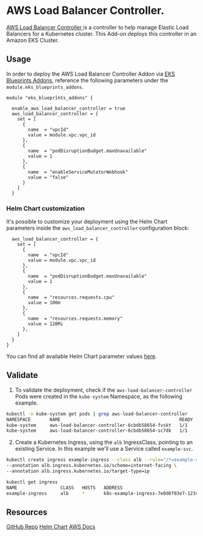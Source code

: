# AWS Load Balancer Controller.

[AWS Load Balancer Controller ](https://kubernetes-sigs.github.io/aws-load-balancer-controller/) is a controller to help manage Elastic Load Balancers for a Kubernetes cluster. This Add-on deploys this controller in an Amazon EKS Cluster.

## Usage

In order to deploy the AWS Load Balancer Controller Addon via [EKS Blueprints Addons](https://github.com/aws-ia/terraform-aws-eks-blueprints-addons), reference the following parameters under the `module.eks_blueprints_addons`.

```hcl
module "eks_blueprints_addons" {

  enable_aws_load_balancer_controller = true
  aws_load_balancer_controller = {
    set = [
      {
        name  = "vpcId"
        value = module.vpc.vpc_id
      },
      {
        name  = "podDisruptionBudget.maxUnavailable"
        value = 1
      },
      {
        name  = "enableServiceMutatorWebhook"
        value = "false"
      }
    ]
  }
```
### Helm Chart customization

It's possible to customize your deployment using the Helm Chart parameters inside the `aws_load_balancer_controller` configuration block:

```hcl
  aws_load_balancer_controller = {
    set = [
      {
        name  = "vpcId"
        value = module.vpc.vpc_id
      },
      {
        name  = "podDisruptionBudget.maxUnavailable"
        value = 1
      },
      {
        name  = "resources.requests.cpu"
        value = 100m
      },
      {
        name  = "resources.requests.memory"
        value = 128Mi
      },
    ]
  }
}
```

You can find all available Helm Chart parameter values [here](https://github.com/kubernetes-sigs/aws-load-balancer-controller/blob/main/helm/aws-load-balancer-controller/values.yaml).


## Validate

1. To validate the deployment, check if the `aws-load-balancer-controller` Pods were created in the `kube-system` Namespace, as the following example.

```sh
kubectl -n kube-system get pods | grep aws-load-balancer-controller
NAMESPACE       NAME                                            READY   STATUS    RESTARTS   AGE
kube-system     aws-load-balancer-controller-6cbdb58654-fvskt   1/1     Running   0          26m
kube-system     aws-load-balancer-controller-6cbdb58654-sc7dk   1/1     Running   0          26m
```

2. Create a Kubernetes Ingress, using the `alb` IngressClass, pointing to an existing Service. In this example we'll use a Service called `example-svc`.

```sh
kubectl create ingress example-ingress --class alb --rule="/*=example-svc:80" \
--annotation alb.ingress.kubernetes.io/scheme=internet-facing \
--annotation alb.ingress.kubernetes.io/target-type=ip
```

```sh
kubectl get ingress  
NAME                CLASS   HOSTS   ADDRESS                                                                 PORTS   AGE
example-ingress     alb     *       k8s-example-ingress-7e0d6f03e7-1234567890.us-west-2.elb.amazonaws.com   80      4m9s
```

## Resources

[GitHub Repo](https://github.com/kubernetes-sigs/aws-load-balancer-controller/)
[Helm Chart](https://github.com/kubernetes-sigs/aws-load-balancer-controller/tree/main/helm/aws-load-balancer-controller)
[AWS Docs](https://docs.aws.amazon.com/eks/latest/userguide/aws-load-balancer-controller.html)
